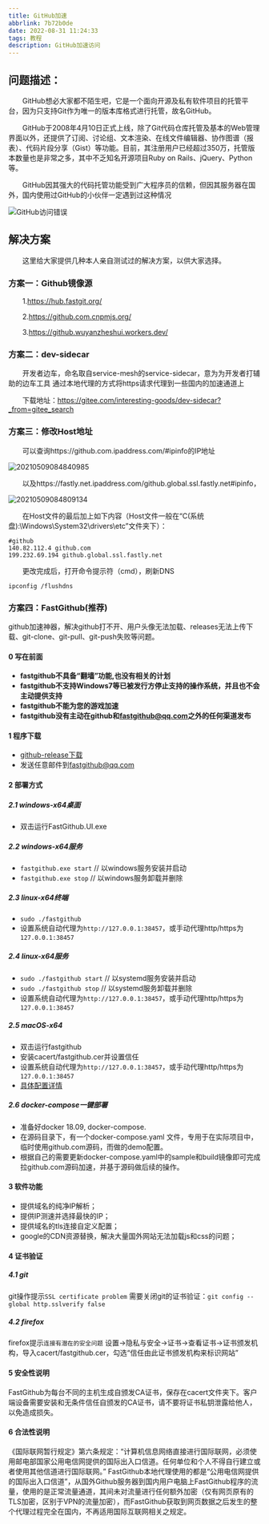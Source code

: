 ```yaml
---
title: GitHub加速
abbrlink: 7b72b0de
date: 2022-08-31 11:24:33
tags: 教程
description: GitHub加速访问
---
```

## 问题描述：

&emsp;&emsp;GitHub想必大家都不陌生吧，它是一个面向开源及私有软件项目的托管平台，因为只支持Git作为唯一的版本库格式进行托管，故名GitHub。

&emsp;&emsp;GitHub于2008年4月10日正式上线，除了Git代码仓库托管及基本的Web管理界面以外，还提供了订阅、讨论组、文本渲染、在线文件编辑器、协作图谱（报表）、代码片段分享（Gist）等功能。目前，其注册用户已经超过350万，托管版本数量也是非常之多，其中不乏知名开源项目Ruby on Rails、jQuery、Python等。

&emsp;&emsp;GitHub因其强大的代码托管功能受到广大程序员的信赖，但因其服务器在国外，国内使用过GitHub的小伙伴一定遇到过这种情况

![GitHub访问错误](/img/GitHub访问错误.png)

## 解决方案

&emsp;&emsp;这里给大家提供几种本人亲自测试过的解决方案，以供大家选择。

### 方案一：Github镜像源

&emsp;&emsp;1.https://hub.fastgit.org/

&emsp;&emsp;2.https://github.com.cnpmjs.org/

&emsp;&emsp;3.https://github.wuyanzheshui.workers.dev/

### 方案二：dev-sidecar

&emsp;&emsp;开发者边车，命名取自service-mesh的service-sidecar，意为为开发者打辅助的边车工具 通过本地代理的方式将https请求代理到一些国内的加速通道上

&emsp;&emsp;下载地址：https://gitee.com/interesting-goods/dev-sidecar?_from=gitee_search

### 方案三：修改Host地址

&emsp;&emsp;可以查询https://github.com.ipaddress.com/#ipinfo的IP地址

![20210509084840985](/img/20210509084840985.png)

&emsp;&emsp;以及https://fastly.net.ipaddress.com/github.global.ssl.fastly.net#ipinfo，

![20210509084809134](/img/20210509084809134.png)

&emsp;&emsp;在Host文件的最后加上如下内容（Host文件一般在“C(系统盘):\Windows\System32\drivers\etc”文件夹下）：

```
#github
140.82.112.4 github.com
199.232.69.194 github.global.ssl.fastly.net
```

&emsp;&emsp;更改完成后，打开命令提示符（cmd），刷新DNS

```
ipconfig /flushdns
```

### 方案四：FastGithub(推荐)

github加速神器，解决github打不开、用户头像无法加载、releases无法上传下载、git-clone、git-pull、git-push失败等问题。

#### 0 写在前面

- **fastgithub不具备“翻墙”功能,也没有相关的计划**
- **fastgithub不支持Windows7等已被发行方停止支持的操作系统，并且也不会主动提供支持**
- **fastgithub不能为您的游戏加速**
- **fastgithub没有主动在github和[fastgithub@qq.com](mailto:fastgithub@qq.com)之外的任何渠道发布**

#### 1 程序下载

- [github-release下载](https://github.com/dotnetcore/fastgithub/releases)
- 发送任意邮件到[fastgithub@qq.com](mailto:fastgithub@qq.com)

#### 2 部署方式

##### 2.1 windows-x64桌面

- 双击运行FastGithub.UI.exe

##### 2.2 windows-x64服务

- `fastgithub.exe start` // 以windows服务安装并启动
- `fastgithub.exe stop` // 以windows服务卸载并删除

##### 2.3 linux-x64终端

- `sudo ./fastgithub`
- 设置系统自动代理为`http://127.0.0.1:38457`，或手动代理http/https为`127.0.0.1:38457`

##### 2.4 linux-x64服务

- `sudo ./fastgithub start` // 以systemd服务安装并启动
- `sudo ./fastgithub stop` // 以systemd服务卸载并删除
- 设置系统自动代理为`http://127.0.0.1:38457`，或手动代理http/https为`127.0.0.1:38457`

##### 2.5 macOS-x64

- 双击运行fastgithub
- 安装cacert/fastgithub.cer并设置信任
- 设置系统自动代理为`http://127.0.0.1:38457`，或手动代理http/https为`127.0.0.1:38457`
- [具体配置详情](https://github.com/dotnetcore/FastGithub/blob/master/MacOSXConfig.md)

##### 2.6 docker-compose一键部署

- 准备好docker 18.09, docker-compose.
- 在源码目录下，有一个docker-compose.yaml 文件，专用于在实际项目中，临时使用github.com源码，而做的demo配置。
- 根据自己的需要更新docker-compose.yaml中的sample和build镜像即可完成拉github.com源码加速，并基于源码做后续的操作。

#### 3 软件功能

- 提供域名的纯净IP解析；
- 提供IP测速并选择最快的IP；
- 提供域名的tls连接自定义配置；
- google的CDN资源替换，解决大量国外网站无法加载js和css的问题；

#### 4 证书验证

##### 4.1 git

git操作提示`SSL certificate problem`
需要关闭git的证书验证：`git config --global http.sslverify false`

##### 4.2 firefox

firefox提示`连接有潜在的安全问题`
设置->隐私与安全->证书->查看证书->证书颁发机构，导入cacert/fastgithub.cer，勾选“信任由此证书颁发机构来标识网站”

#### 5 安全性说明

FastGithub为每台不同的主机生成自颁发CA证书，保存在cacert文件夹下。客户端设备需要安装和无条件信任自颁发的CA证书，请不要将证书私钥泄露给他人，以免造成损失。

#### 6 合法性说明

《国际联网暂行规定》第六条规定：“计算机信息网络直接进行国际联网，必须使用邮电部国家公用电信网提供的国际出入口信道。任何单位和个人不得自行建立或者使用其他信道进行国际联网。” FastGithub本地代理使用的都是“公用电信网提供的国际出入口信道”，从国外Github服务器到国内用户电脑上FastGithub程序的流量，使用的是正常流量通道，其间未对流量进行任何额外加密（仅有网页原有的TLS加密，区别于VPN的流量加密），而FastGithub获取到网页数据之后发生的整个代理过程完全在国内，不再适用国际互联网相关之规定。